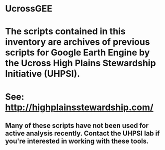 # UcrossGEE

# The scripts contained in this inventory are archives of previous scripts for Google Earth Engine by the Ucross High Plains Stewardship Initiative (UHPSI).

# See: http://highplainsstewardship.com/

## Many of these scripts have not been used for active analysis recently. Contact the UHPSI lab if you're interested in working with these tools.
